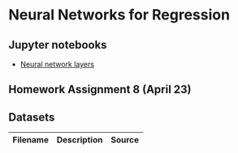 # Neural Networks for Regression


## Jupyter notebooks
- [Neural network layers]()

## Homework Assignment 8 (April 23)



## Datasets
Filename | Description |  Source
--- | --- |  --- 
